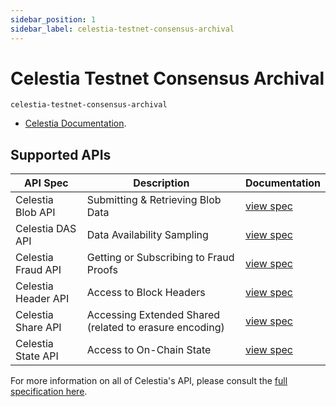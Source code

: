 ```yaml
---
sidebar_position: 1
sidebar_label: celestia-testnet-consensus-archival
---
```


# Celestia Testnet Consensus Archival

`celestia-testnet-consensus-archival`

 - [Celestia Documentation](https://docs.celestia.org/).
 
## Supported APIs

| API Spec | Description                                               | Documentation                  |
| -------- | --------------------------------------------------------- | ------------------------------ |
| Celestia Blob API |  Submitting & Retrieving Blob Data | [view spec](https://node-rpc-docs.celestia.org/?version=v0.12.4#blob) |
| Celestia DAS API |   Data Availability Sampling | [view spec](https://node-rpc-docs.celestia.org/?version=v0.12.4#das) |
| Celestia Fraud API |  Getting or Subscribing to Fraud Proofs | [view spec](https://node-rpc-docs.celestia.org/?version=v0.12.4#fraud) |
| Celestia Header API | Access to Block Headers  | [view spec](https://node-rpc-docs.celestia.org/?version=v0.12.4#header) |
| Celestia Share API | Accessing Extended Shared (related to erasure encoding)   | [view spec](https://node-rpc-docs.celestia.org/?version=v0.12.4#share) |
| Celestia State API | Access to On-Chain State  | [view spec](https://node-rpc-docs.celestia.org/?version=v0.12.4#state) |

For more information on all of Celestia's API, please consult the [full specification here](https://node-rpc-docs.celestia.org/?version=v0.12.4).
